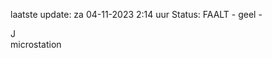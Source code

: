 laatste update: 
za 04-11-2023  2:14   uur 
Status: FAALT - geel - 
<div class="service R">J</div><div class="service Y">microstation</div>